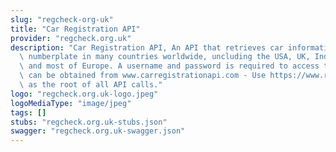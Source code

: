 ```yaml
---
slug: "regcheck-org-uk"
title: "Car Registration API"
provider: "regcheck.org.uk"
description: "Car Registration API, An API that retrieves car information from its\
  \ numberplate in many countries worldwide, uncluding the USA, UK, India, Australia\
  \ and most of Europe. A username and password is required to access the API, which\
  \ can be obtained from www.carregistrationapi.com - Use https://www.regcheck.org.uk/api/json.aspx/\
  \ as the root of all API calls."
logo: "regcheck.org.uk-logo.jpeg"
logoMediaType: "image/jpeg"
tags: []
stubs: "regcheck.org.uk-stubs.json"
swagger: "regcheck.org.uk-swagger.json"
---
```


